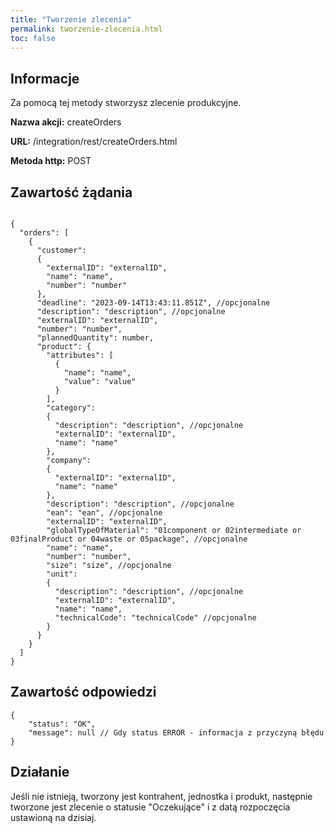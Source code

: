 ```yaml
---
title: "Tworzenie zlecenia"
permalink: tworzenie-zlecenia.html
toc: false 
---
```


## Informacje

Za pomocą tej metody stworzysz zlecenie produkcyjne.

  **Nazwa akcji:** createOrders

  **URL:** /integration/rest/createOrders.html

  **Metoda http:** POST

## Zawartość żądania
~~~~~~~~

{
  "orders": [
    {
      "customer": 
      {
        "externalID": "externalID",
        "name": "name",
        "number": "number"
      },
      "deadline": "2023-09-14T13:43:11.851Z", //opcjonalne
      "description": "description", //opcjonalne
      "externalID": "externalID",
      "number": "number",
      "plannedQuantity": number,
      "product": {
        "attributes": [
          {
            "name": "name",
            "value": "value"
          }
        ],
        "category": 
        {
          "description": "description", //opcjonalne
          "externalID": "externalID",
          "name": "name"
        },
        "company": 
        {
          "externalID": "externalID",
          "name": "name"
        },
        "description": "description", //opcjonalne
        "ean": "ean", //opcjonalne
        "externalID": "externalID",
        "globalTypeOfMaterial": "01component or 02intermediate or 03finalProduct or 04waste or 05package", //opcjonalne
        "name": "name",
        "number": "number",
        "size": "size", //opcjonalne
        "unit": 
        {
          "description": "description", //opcjonalne
          "externalID": "externalID",
          "name": "name",
          "technicalCode": "technicalCode" //opcjonalne
        }
      }
    }
  ]
}
~~~~~~~~


## Zawartość odpowiedzi
~~~~~~~~
{
    "status": "OK",
    "message": null // Gdy status ERROR - informacja z przyczyną błędu
}
~~~~~~~~

## Działanie

Jeśli nie istnieją, tworzony jest kontrahent, jednostka i produkt, następnie tworzone jest zlecenie o statusie "Oczekujące" i z datą rozpoczęcia ustawioną na dzisiaj.